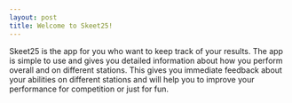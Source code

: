```yaml
---
layout: post
title: Welcome to Skeet25!
---
```


Skeet25 is the app for you who want to keep track of your results. The app is simple to use and gives you detailed information about how you perform overall and on different stations. This gives you immediate feedback about your abilities on 
different stations and will help you to improve your performance for competition or just for fun. 



